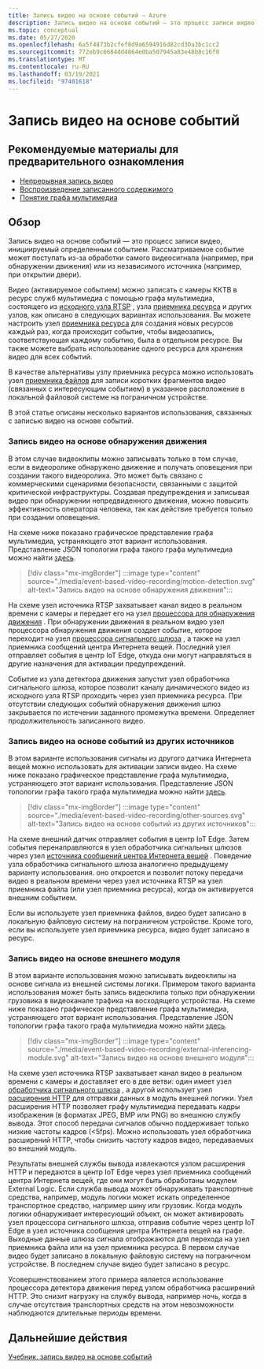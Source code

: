 ```yaml
---
title: Запись видео на основе событий — Azure
description: Запись видео на основе событий — это процесс записи видео, инициируемый определенным событием. Это событие может поступать из-за обработки самого видеосигнала (например, при обнаружении движения) или из независимого источника (например, при открытии двери).  В этой статье описаны несколько вариантов использования, связанных с записью видео на основе событий.
ms.topic: conceptual
ms.date: 05/27/2020
ms.openlocfilehash: 6a5f4873b2cfef8d9a6594916d82cd30a3bc1cc2
ms.sourcegitcommit: 772eb9c6684dd4864e0ba507945a83e48b8c16f0
ms.translationtype: MT
ms.contentlocale: ru-RU
ms.lasthandoff: 03/19/2021
ms.locfileid: "97401618"
---
```

# <a name="event-based-video-recording"></a>Запись видео на основе событий  
 
## <a name="suggested-pre-reading"></a>Рекомендуемые материалы для предварительного ознакомления  

* [Непрерывная запись видео](continuous-video-recording-concept.md)
* [Воспроизведение записанного содержимого](video-playback-concept.md)
* [Понятие графа мультимедиа](media-graph-concept.md)

## <a name="overview"></a>Обзор 

Запись видео на основе событий — это процесс записи видео, инициируемый определенным событием. Рассматриваемое событие может поступать из-за обработки самого видеосигнала (например, при обнаружении движения) или из независимого источника (например, при открытии двери). 

Видео (активируемое событием) можно записать с камеры ККТВ в ресурс служб мультимедиа с помощью графа мультимедиа, состоящего из [исходного узла RTSP](media-graph-concept.md#rtsp-source) , узла [приемника ресурса](media-graph-concept.md#asset-sink) и других узлов, как описано в следующих вариантах использования. Вы можете настроить узел [приемника ресурса](media-graph-concept.md#asset-sink) для создания новых ресурсов каждый раз, когда происходит событие, чтобы видеозапись, соответствующая каждому событию, была в отдельном ресурсе. Вы также можете выбрать использование одного ресурса для хранения видео для всех событий. 

В качестве альтернативы узлу приемника ресурса можно использовать узел [приемника файлов](media-graph-concept.md#file-sink) для записи коротких фрагментов видео (связанных с интересующим событием) в указанное расположение в локальной файловой системе на пограничном устройстве. 

В этой статье описаны несколько вариантов использования, связанных с записью видео на основе событий.

### <a name="video-recording-based-on-motion-detection"></a>Запись видео на основе обнаружения движения  

В этом случае видеоклипы можно записывать только в том случае, если в видеоролике обнаружено движение и получать оповещения при создании такого видеоролика. Это может быть связано с коммерческими сценариями безопасности, связанными с защитой критической инфраструктуры. Создавая предупреждения и записывая видео при обнаружении непредвиденного движения, можно повысить эффективность оператора человека, так как действие требуется только при создании оповещения.

На схеме ниже показано графическое представление графа мультимедиа, устраняющего этот вариант использования. Представление JSON топологии графа такого графа мультимедиа можно найти [здесь](https://github.com/Azure/live-video-analytics/blob/master/MediaGraph/topologies/evr-motion-assets/topology.json).

> [!div class="mx-imgBorder"]
> :::image type="content" source="./media/event-based-video-recording/motion-detection.svg" alt-text="Запись видео на основе обнаружения движения":::

На схеме узел источника RTSP захватывает канал видео в реальном времени с камеры и передает его на узел [процессора для обнаружения движения](media-graph-concept.md#motion-detection-processor) . При обнаружении движения в реальном видео узел процессора обнаружения движения создает событие, которое переходит на узел [процессора сигнального шлюза](media-graph-concept.md#signal-gate-processor) , а также на узел приемника сообщений центра Интернета вещей. Последний узел отправляет события в центр IoT Edge, откуда они могут направляться в другие назначения для активации предупреждений. 

Событие из узла детектора движения запустит узел обработчика сигнального шлюза, которое позволит каналу динамического видео из исходного узла RTSP проходить через узел приемника ресурса. При отсутствии следующих событий обнаружения движения шлюз закрывается по истечении заданного промежутка времени. Определяет продолжительность записанного видео.

### <a name="video-recording-based-on-events-from-other-sources"></a>Запись видео на основе событий из других источников  

В этом варианте использования сигналы из другого датчика Интернета вещей можно использовать для активации записи видео. На схеме ниже показано графическое представление графа мультимедиа, устраняющего этот вариант использования. Представление JSON топологии графа такого графа мультимедиа можно найти [здесь](https://github.com/Azure/live-video-analytics/blob/master/MediaGraph/topologies/evr-hubMessage-files/topology.json).

> [!div class="mx-imgBorder"]
> :::image type="content" source="./media/event-based-video-recording/other-sources.svg" alt-text="Запись видео на основе событий из других источников":::

На схеме внешний датчик отправляет события в центр IoT Edge. Затем события перенаправляются в узел обработчика сигнальных шлюзов через узел [источника сообщений центра Интернета вещей](media-graph-concept.md#iot-hub-message-source) . Поведение узла обработчика сигнального шлюза аналогично предыдущему варианту использования. оно откроется и позволит потоку передачи видео в реальном времени через узел источника RTSP на узел приемника файла (или узел приемника ресурса), когда он активируется внешним событием. 

Если вы используете узел приемника файлов, видео будет записано в локальную файловую систему на пограничном устройстве. Кроме того, если вы используете узел приемника ресурса, видео будет записано в ресурс.

### <a name="video-recording-based-on-an-external-inferencing-module"></a>Запись видео на основе внешнего модуля 

В этом варианте использования можно записывать видеоклипы на основе сигнала из внешней системы логики. Примером такого варианта использования может быть запись видеоклипа только при обнаружении грузовика в видеоканале трафика на восходящего устройства. На схеме ниже показано графическое представление графа мультимедиа, устраняющего этот вариант использования. Представление JSON топологии графа такого графа мультимедиа можно найти [здесь](https://github.com/Azure/live-video-analytics/blob/master/MediaGraph/topologies/evr-hubMessage-assets/topology.json).

> [!div class="mx-imgBorder"]
> :::image type="content" source="./media/event-based-video-recording/external-inferencing-module.svg" alt-text="Запись видео на основе внешнего модуля":::

На схеме узел источника RTSP захватывает канал видео в реальном времени с камеры и доставляет его в две ветви: один имеет узел [обработчика сигнального шлюза](media-graph-concept.md#signal-gate-processor) , а другой использует узел [расширения HTTP](media-graph-concept.md) для отправки данных в модуль внешней логики. Узел расширения HTTP позволяет графу мультимедиа передавать кадры изображения (в форматах JPEG, BMP или PNG) во внешнюю службу вывода. Этот способ передачи сигналов обычно поддерживает только низкие частоты кадров (<5fps). Можно использовать узел обработчика расширений HTTP, чтобы снизить частоту кадров видео, передаваемых во внешний модуль.

Результаты внешней службы вывода извлекаются узлом расширения HTTP и передаются в центр IoT Edge через узел приемника сообщений центра Интернета вещей, где они могут быть обработаны модулем External Logic. Если служба вывода может обнаруживать транспортные средства, например, модуль логики может искать определенное транспортное средство, например шину или грузовик. Когда модуль логики обнаруживает интересующий объект, он может активировать узел процессора сигнального шлюза, отправив событие через центр IoT Edge в узел источника сообщения центра Интернета вещей на графе. Выходные данные шлюза сигнала отображаются для перехода на узел приемника файла или на узел приемника ресурса. В первом случае видео будет записано в локальную файловую систему на пограничном устройстве. В последнем случае видео будет записано в ресурс.

Усовершенствованием этого примера является использование процессора детектора движения перед узлом обработчика расширений HTTP. Это снизит нагрузку на службу вывода, например ночь, когда в случае отсутствия транспортных средств на этом невозможности наблюдаются длительные периоды времени. 

## <a name="next-steps"></a>Дальнейшие действия

[Учебник. запись видео на основе событий](event-based-video-recording-tutorial.md)
